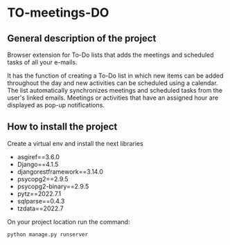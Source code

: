 # TO-meetings-DO

## General description of the project

Browser extension for To-Do lists that adds the meetings and scheduled tasks of all your e-mails.

It has the function of creating a To-Do list in which new items can be added throughout the day and new activities can be scheduled using a calendar. The list automatically synchronizes meetings and scheduled tasks from the user's linked emails.  Meetings or activities that have an assigned hour are displayed as pop-up notifications.

## How to install the project

Create a virtual env and install the next libraries  

- asgiref==3.6.0
- Django==4.1.5
- djangorestframework==3.14.0
- psycopg2==2.9.5
- psycopg2-binary==2.9.5
- pytz==2022.7.1
- sqlparse==0.4.3
- tzdata==2022.7

On your project location run the command: 
```
python manage.py runserver 
```
